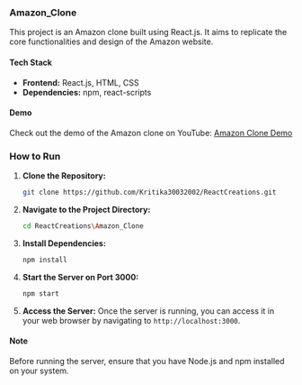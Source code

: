 ### Amazon_Clone

This project is an Amazon clone built using React.js. It aims to replicate the core functionalities and design of the Amazon website.

#### Tech Stack
- **Frontend:** React.js, HTML, CSS
- **Dependencies:** npm, react-scripts

#### Demo
Check out the demo of the Amazon clone on YouTube: [Amazon Clone Demo](https://www.youtube.com/watch?v=s3DFfizKTxs)

### How to Run

1. **Clone the Repository:**
   ```bash
   git clone https://github.com/Kritika30032002/ReactCreations.git
   ```

2. **Navigate to the Project Directory:**
   ```bash
   cd ReactCreations\Amazon_Clone 
   ```

3. **Install Dependencies:**
   ```bash
   npm install
   ```

4. **Start the Server on Port 3000:**
   ```bash
   npm start
   ```

5. **Access the Server:**
   Once the server is running, you can access it in your web browser by navigating to `http://localhost:3000`.

#### Note
Before running the server, ensure that you have Node.js and npm installed on your system.
